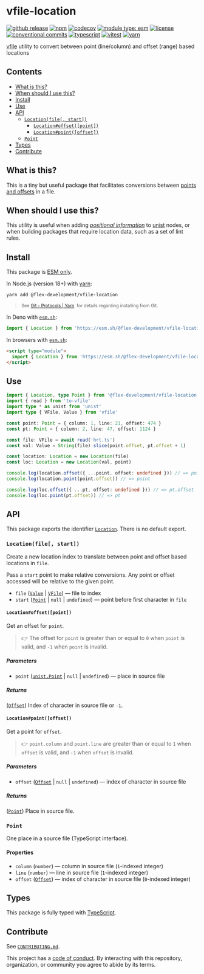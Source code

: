 # vfile-location

[![github release](https://img.shields.io/github/v/release/flex-development/vfile-location.svg?include_prereleases&sort=semver)](https://github.com/flex-development/vfile-location/releases/latest)
[![npm](https://img.shields.io/npm/v/@flex-development/vfile-location.svg)](https://npmjs.com/package/@flex-development/vfile-location)
[![codecov](https://codecov.io/gh/flex-development/vfile-location/graph/badge.svg?token=)](https://codecov.io/gh/flex-development/vfile-location)
[![module type: esm](https://img.shields.io/badge/module%20type-esm-brightgreen)](https://github.com/voxpelli/badges-cjs-esm)
[![license](https://img.shields.io/github/license/flex-development/vfile-location.svg)](LICENSE.md)
[![conventional commits](https://img.shields.io/badge/-conventional%20commits-fe5196?logo=conventional-commits&logoColor=ffffff)](https://conventionalcommits.org/)
[![typescript](https://img.shields.io/badge/-typescript-3178c6?logo=typescript&logoColor=ffffff)](https://typescriptlang.org/)
[![vitest](https://img.shields.io/badge/-vitest-6e9f18?style=flat&logo=vitest&logoColor=ffffff)](https://vitest.dev/)
[![yarn](https://img.shields.io/badge/-yarn-2c8ebb?style=flat&logo=yarn&logoColor=ffffff)](https://yarnpkg.com/)

[vfile][vfile] utility to convert between point (line/column) and offset (range) based locations

## Contents

- [What is this?](#what-is-this)
- [When should I use this?](#when-should-i-use-this)
- [Install](#install)
- [Use](#use)
- [API](#api)
  - [`Location(file[, start])`](#locationfile-start)
    - [`Location#offset([point])`](#locationoffsetpoint)
    - [`Location#point([offset])`](#locationpointoffset)
  - [`Point`](#point)
- [Types](#types)
- [Contribute](#contribute)

## What is this?

This is a tiny but useful package that facilitates conversions between [points and offsets][point] in a file.

## When should I use this?

This utility is useful when adding [*positional information*][positional information] to [unist][unist] nodes, or when
building packages that require location data, such as a set of lint rules.

## Install

This package is [ESM only][esm].

In Node.js (version 18+) with [yarn][yarn]:

```sh
yarn add @flex-development/vfile-location
```

<blockquote>
  <small>
    See <a href='https://yarnpkg.com/protocol/git'>Git - Protocols | Yarn</a>
    &nbsp;for details regarding installing from Git.
  </small>
</blockquote>

In Deno with [`esm.sh`][esmsh]:

```ts
import { Location } from 'https://esm.sh/@flex-development/vfile-location'
```

In browsers with [`esm.sh`][esmsh]:

```html
<script type="module">
  import { Location } from 'https://esm.sh/@flex-development/vfile-location'
</script>
```

## Use

```ts
import { Location, type Point } from '@flex-development/vfile-location'
import { read } from 'to-vfile'
import type * as unist from 'unist'
import type { VFile, Value } from 'vfile'

const point: Point = { column: 1, line: 21, offset: 474 }
const pt: Point = { column: 2, line: 47, offset: 1124 }

const file: VFile = await read('hrt.ts')
const val: Value = String(file).slice(point.offset, pt.offset + 1)

const location: Location = new Location(file)
const loc: Location = new Location(val, point)

console.log(location.offset({ ...point, offset: undefined })) // => point.offset
console.log(location.point(point.offset)) // => point

console.log(loc.offset({ ...pt, offset: undefined })) // => pt.offset
console.log(loc.point(pt.offset)) // => pt
```

## API

This package exports the identifier [`Location`](#locationfile-start). There is no default export.

### `Location(file[, start])`

Create a new location index to translate between point and offset based locations in `file`.

Pass a `start` point to make relative conversions. Any point or offset accessed will be relative to the given point.

- `file` ([`Value`][vfile-value] | [`VFile`][vfile-api]) &mdash; file to index
- `start` ([`Point`](#point) | `null` | `undefined`) &mdash; point before first character in `file`

#### `Location#offset([point])`

Get an offset for `point`.

> 👉 The offset for `point` is greater than or equal to `0` when `point` is valid, and `-1` when `point` is invalid.

##### Parameters

- `point` ([`unist.Point`][point] | `null` | `undefined`) &mdash; place in source file

##### Returns

([`Offset`][offset]) Index of character in source file or `-1`.

#### `Location#point([offset])`

Get a point for `offset`.

> 👉 `point.column` and `point.line` are greater than or equal to `1` when `offset` is valid, and `-1` when `offset` is
> invalid.

##### Parameters

- `offset` ([`Offset`][offset] | `null` | `undefined`) &mdash; index of character in source file

##### Returns

([`Point`](#point)) Place in source file.

### `Point`

One place in a source file (TypeScript interface).

#### Properties

- `column` (`number`) &mdash; column in source file (`1`-indexed integer)
- `line` (`number`) &mdash; line in source file (`1`-indexed integer)
- `offset` ([`Offset`][offset]) &mdash; index of character in source file (`0`-indexed integer)

## Types

This package is fully typed with [TypeScript][typescript].

## Contribute

See [`CONTRIBUTING.md`](CONTRIBUTING.md).

This project has a [code of conduct](CODE_OF_CONDUCT.md). By interacting with this repository, organization, or
community you agree to abide by its terms.

[esm]: https://gist.github.com/sindresorhus/a39789f98801d908bbc7ff3ecc99d99c
[esmsh]: https://esm.sh/
[offset]: https://github.com/flex-development/unist-util-types#offset
[point]: https://github.com/syntax-tree/unist#point
[positional information]: https://github.com/syntax-tree/unist#positional-information
[typescript]: https://www.typescriptlang.org
[unist]: https://github.com/syntax-tree/unist
[vfile]: https://github.com/vfile/vfile
[vfile-api]: https://github.com/vfile/vfile#vfileoptions
[vfile-value]: https://github.com/vfile/vfile#value
[yarn]: https://yarnpkg.com
